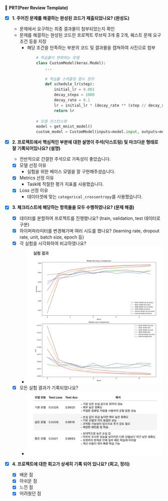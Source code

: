 🔑 **PRT(Peer Review Template)**

- [x]  **1. 주어진 문제를 해결하는 완성된 코드가 제출되었나요? (완성도)**
    - 문제에서 요구하는 최종 결과물이 첨부되었는지 확인
    - 문제를 해결하는 완성된 코드란 프로젝트 루브릭 3개 중 2개, 
    퀘스트 문제 요구조건 등을 지칭
        - 해당 조건을 만족하는 부분의 코드 및 결과물을 캡쳐하여 사진으로 첨부
            ```python
                # 학습률이 변화하는 모델
                class CustomModel(keras.Model):
                    ...

                    # 학습률 스케줄링 함수 정의
                    def schedule_lr(step):
                        initial_lr = 0.001
                        decay_steps = 1000
                        decay_rate = 0.1
                        lr = initial_lr * (decay_rate ** (step // decay_steps))
                        return lr

                # 모델 인스턴스화
                model = get_mnist_model()
                custom_model = CustomModel(inputs=model.input, outputs=model.output)
            ```

- [x]  **2. 프로젝트에서 핵심적인 부분에 대한 설명이 주석(닥스트링) 및 마크다운 형태로 잘 기록되어있나요? (설명)**
    - 전반적으로 간결한 주석으로 가독성이 좋았습니다.
    - [x]  모델 선정 이유
        - 실험을 위한 베이스 모델을 잘 구현해주셨습니다.
    - [x]  Metrics 선정 이유
        - Task에 적절한 평가 지표를 사용했습니다. 
    - [x]  Loss 선정 이유
        - 데이터셋에 맞는 `categorical_crossentropy`를 사용했습니다.

- [x]  **3. 체크리스트에 해당하는 항목들을 모두 수행하였나요? (문제 해결)**
    - [x]  데이터를 분할하여 프로젝트를 진행했나요? (train, validation, test 데이터로 구분)
    - [x]  하이퍼파라미터를 변경해가며 여러 시도를 했나요? (learning rate, dropout rate, unit, batch size, epoch 등)
    - [x]  각 실험을 시각화하여 비교하였나요?
        - ![시각화](reviewimg/viz.png)
    - [x]  모든 실험 결과가 기록되었나요?
        - ![실험결과](reviewimg/result.png)

- [x]  **4. 프로젝트에 대한 회고가 상세히 기록 되어 있나요? (회고, 정리)**
    - [x]  배운 점
    - [x]  아쉬운 점
    - [x]  느낀 점
    - [x]  어려웠던 점
